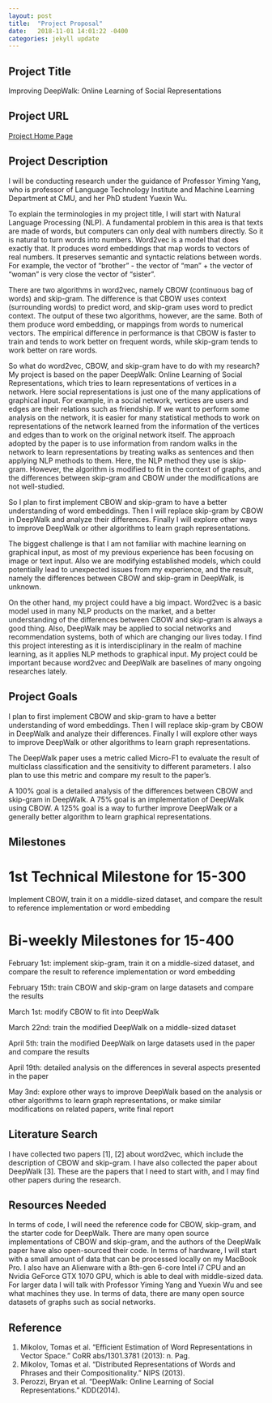 ```yaml
---
layout: post
title:  "Project Proposal"
date:   2018-11-01 14:01:22 -0400
categories: jekyll update
---
```


## Project Title 

Improving DeepWalk: Online Learning of Social Representations

## Project URL 

[Project Home Page](http://dongyuli.github.io/parallel_deepwalk/)

## Project Description

I will be conducting research under the guidance of Professor Yiming Yang, who is professor of Language Technology Institute and Machine Learning Department at CMU, and her PhD student Yuexin Wu.

To explain the terminologies in my project title, I will start with Natural Language Processing (NLP). A fundamental problem in this area is that texts are made of words, but computers can only deal with numbers directly. So it is natural to turn words into numbers. Word2vec is a model that does exactly that. It produces word embeddings that map words to vectors of real numbers. It preserves semantic and syntactic relations between words. For example, the vector of “brother” - the vector of “man” + the vector of “woman” is very close the vector of “sister”.

There are two algorithms in word2vec, namely CBOW (continuous bag of words) and skip-gram. The difference is that CBOW uses context (surrounding words) to predict word, and skip-gram uses word to predict context. The output of these two algorithms, however, are the same. Both of them produce word embedding, or mappings from words to numerical vectors. The empirical difference in performance is that CBOW is faster to train and tends to work better on frequent words, while skip-gram tends to work better on rare words.

So what do word2vec, CBOW, and skip-gram have to do with my research? My project is based on the paper DeepWalk: Online Learning of Social Representations, which tries to learn representations of vertices in a network. Here social representations is just one of the many applications of graphical input. For example, in a social network, vertices are users and edges are their relations such as friendship. If we want to perform some analysis on the network, it is easier for many statistical methods to work on representations of the network learned from the information of the vertices and edges than to work on the original network itself. The approach adopted by the paper is to use information from random walks in the network to learn representations by treating walks as sentences and then applying NLP methods to them. Here, the NLP method they use is skip-gram. However, the algorithm is modified to fit in the context of graphs, and the differences between skip-gram and CBOW under the modifications are not well-studied.

So I plan to first implement CBOW and skip-gram to have a better understanding of word embeddings. Then I will replace skip-gram by CBOW in DeepWalk and analyze their differences. Finally I will explore other ways to improve DeepWalk or other algorithms to learn graph representations.

The biggest challenge is that I am not familiar with machine learning on graphical input, as most of my previous experience has been focusing on image or text input. Also we are modifying established models, which could potentially lead to unexpected issues from my experience, and the result, namely the differences between CBOW and skip-gram in DeepWalk, is unknown.

On the other hand, my project could have a big impact. Word2vec is a basic model used in many NLP products on the market, and a better understanding of the differences between CBOW and skip-gram is always a good thing. Also, DeepWalk may be applied to social networks and recommendation systems, both of which are changing our lives today. I find this project interesting as it is interdisciplinary in the realm of machine learning, as it applies NLP methods to graphical input. My project could be important because word2vec and DeepWalk are baselines of many ongoing researches lately.

## Project Goals

I plan to first implement CBOW and skip-gram to have a better understanding of word embeddings. Then I will replace skip-gram by CBOW in DeepWalk and analyze their differences. Finally I will explore other ways to improve DeepWalk or other algorithms to learn graph representations.

The DeepWalk paper uses a metric called Micro-F1 to evaluate the result of multiclass classification and the sensitivity to different parameters. I also plan to use this metric and compare my result to the paper’s.

A 100% goal is a detailed analysis of the differences between CBOW and skip-gram in DeepWalk. A 75% goal is an implementation of DeepWalk using CBOW. A 125% goal is a way to further improve DeepWalk or a generally better algorithm to learn graphical representations.

## Milestones

# 1st Technical Milestone for 15-300

Implement CBOW, train it on a middle-sized dataset, and compare the result to reference implementation or word embedding

# Bi-weekly Milestones for 15-400

February 1st: implement skip-gram, train it on a middle-sized dataset, and compare the result to reference implementation or word embedding

February 15th: train CBOW and skip-gram on large datasets and compare the results

March 1st: modify CBOW to fit into DeepWalk

March 22nd: train the modified DeepWalk on a middle-sized dataset

April 5th: train the modified DeepWalk on large datasets used in the paper and compare the results

April 19th: detailed analysis on the differences in several aspects presented in the paper

May 3nd: explore other ways to improve DeepWalk based on the analysis or other algorithms to learn graph representations, or make similar modifications on related papers, write final report

## Literature Search

I have collected two papers [1], [2] about word2vec, which include the description of CBOW and skip-gram. I have also collected the paper about DeepWalk [3]. These are the papers that I need to start with, and I may find other papers during the research.

## Resources Needed
In terms of code, I will need the reference code for CBOW, skip-gram, and the starter code for DeepWalk. There are many open source implementations of CBOW and skip-gram, and the authors of the DeepWalk paper have also open-sourced their code. In terms of hardware, I will start with a small amount of data that can be processed locally on my MacBook Pro. I also have an Alienware with a 8th-gen 6-core Intel i7 CPU and an Nvidia GeForce GTX 1070 GPU, which is able to deal with middle-sized data. For larger data I will talk with Professor Yiming Yang and Yuexin Wu and see what machines they use. In terms of data, there are many open source datasets of graphs such as social networks.

## Reference 

1. Mikolov, Tomas et al. “Efficient Estimation of Word Representations in Vector Space.” CoRR abs/1301.3781 (2013): n. Pag.
2. Mikolov, Tomas et al. “Distributed Representations of Words and Phrases and their Compositionality.” NIPS (2013).
3. Perozzi, Bryan et al. “DeepWalk: Online Learning of Social Representations.” KDD(2014).

